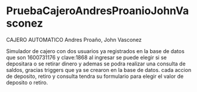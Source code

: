 # PruebaCajeroAndresProanioJohnVasconez
CAJERO AUTOMATICO
Andres Proaño, John Vasconez

Simulador de cajero con dos usuarios ya registrados en la base de datos que son 1600731176 y clave:1868
al ingresar se puede elegir si se depositara o se retirar dinero y ademas se podra realizar una consulta de saldos,
gracias triggers que ya se crearon en la base de datos. cada accion de deposito, retiro y consulta tendra su
formulario para elegir el valor de deposito o retiro.
